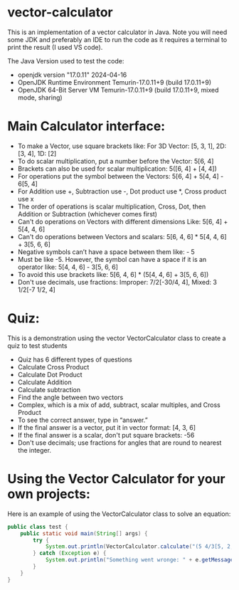 # vector-calculator

This is an implementation of a vector calculator in Java. Note you will need some JDK and preferably an IDE to run the code as it requires a terminal to print the result (I used VS code).

The Java Version used to test the code: 
- openjdk version "17.0.11" 2024-04-16
- OpenJDK Runtime Environment Temurin-17.0.11+9 (build 17.0.11+9)
- OpenJDK 64-Bit Server VM Temurin-17.0.11+9 (build 17.0.11+9, mixed mode, sharing)

# Main Calculator interface: 
- To make a Vector, use square brackets like: For 3D Vector: [5, 3, 1], 2D: [3, 4], 1D: [2]
- To do scalar multiplication, put a number before the Vector: 5[6, 4]
- Brackets can also be used for scalar multiplication: 5([6, 4] + [4, 4])
- For operations put the symbol between the Vectors: 5[6, 4] + 5[4, 4] - 6[5, 4]
- For Addition use +, Subtraction use -, Dot product use *, Cross product use x
- The order of operations is scalar multiplication, Cross, Dot, then Addition or Subtraction (whichever comes first)
- Can't do operations on Vectors with different dimensions Like: 5[6, 4] + 5[4, 4, 6]
- Can't do operations between Vectors and scalars: 5[6, 4, 6] * 5[4, 4, 6] + 3[5, 6, 6]
- Negative symbols can’t have a space between them like: - 5
- Must be like -5. However, the symbol can have a space if it is an operator like:  5[4, 4, 6] - 3[5, 6, 6]
- To avoid this use brackets like: 5[6, 4, 6] * (5[4, 4, 6] + 3[5, 6, 6])
- Don't use decimals, use fractions: Improper: 7/2[-30/4, 4], Mixed: 3 1/2[-7 1/2, 4]

# Quiz: 
This is a demonstration using the vector VectorCalculator class to create a quiz to test students

- Quiz has 6 different types of questions
- Calculate Cross Product
- Calculate Dot Product
- Calculate Addition
- Calculate subtraction
- Find the angle between two vectors
- Complex, which is a mix of add, subtract, scalar multiples, and Cross Product
- To see the correct answer, type in “answer.”
- If the final answer is a vector, put it in vector format: [4, 3, 6]
- If the final answer is a scalar, don't put square brackets: -56
- Don't use decimals; use fractions for angles that are round to nearest the integer.

# Using the Vector Calculator for your own projects: 

Here is an example of using the VectorCalculator class to solve an equation:
```java
public class test {
    public static void main(String[] args) {
        try {
            System.out.println(VectorCalculator.calculate("(5 4/3[5, 2, 9] * 5/7[6, 12, 9]) x (5/2[5, 6, 9] * 5/7[6, 12, 9])"));
        } catch (Exception e) {
            System.out.println("Something went wronge: " + e.getMessage());
        }
    }
}
```
